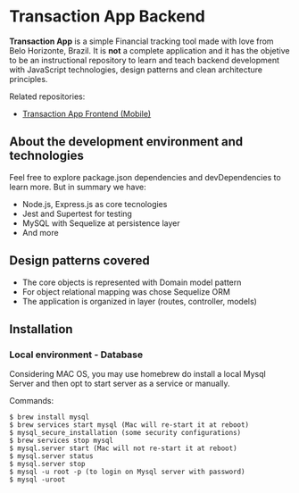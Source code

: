 # Transaction App Backend

**Transaction App** is a simple Financial tracking tool made with love from Belo Horizonte, Brazil. It is **not** a complete application and it has the objetive to be an instructional repository to learn and teach backend development with JavaScript technologies, design patterns and clean architecture principles.

Related repositories:

- [Transaction App Frontend (Mobile)](https://github.com/renattomartins/transactions-app-frontend-mobile)

## About the development environment and technologies

Feel free to explore package.json dependencies and devDependencies to learn more. But in summary we have:

- Node.js, Express.js as core tecnologies
- Jest and Supertest for testing
- MySQL with Sequelize at persistence layer
- And more

## Design patterns covered

- The core objects is represented with Domain model pattern
- For object relational mapping was chose Sequelize ORM
- The application is organized in layer (routes, controller, models)

## Installation

### Local environment - Database
Considering MAC OS, you may use homebrew do install a local Mysql Server and then opt to start server as a service or manually.

Commands:
```
$ brew install mysql
$ brew services start mysql (Mac will re-start it at reboot)
$ mysql_secure_installation (some security configurations)
$ brew services stop mysql
$ mysql.server start (Mac will not re-start it at reboot)
$ mysql.server status
$ mysql.server stop
$ mysql -u root -p (to login on Mysql server with password)
$ mysql -uroot
```

